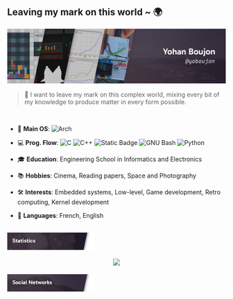## Leaving my mark on this **world** ~ 🌍
<div align="center">
	<img src="img/header.jpg">
</div>

> 🔩 I want to leave my mark on this complex world, mixing every bit of my knowledge to produce matter in every form possible.

<br>

- 🐧 **Main OS**: ![Arch](https://img.shields.io/badge/-Arch%20Linux-05122A?style=flat&logo=archlinux&logoColor=FFFFFF&color=1793D1)
- 💻 **Prog. Flow**: ![C](https://img.shields.io/badge/-C-05122A?style=flat&logo=c&logoColor=FFFFFF&color=261C2C) ![C++](https://img.shields.io/badge/-C%2B%2B-05122A?style=flat&logo=c%2B%2B&logoColor=FFFFFF&color=0174BE) ![Static Badge](https://img.shields.io/badge/-VHDL-05122A?style=flat&logo=amd&logoColor=FFFFFF&color=9A031E) ![GNU Bash](https://img.shields.io/badge/-Bash-05122A?style=flat&logo=gnubash&logoColor=FFFFFF&color=0d9276) ![Python](https://img.shields.io/badge/-Python-05122A?style=flat&logo=python&logoColor=FFFFFF&color=0174BE)

- 🎓 **Education**: Engineering School in Informatics and Electronics
- 📚 **Hobbies**: Cinema, Reading papers, Space and Photography
- 🛠️ **Interests**: Embedded systems, Low-level, Game development, Retro computing, Kernel development
- 💬 **Languages**: French, English 

<br>

<div align="left">
	<img src="img/title_stats.png" width="40%">
</div>

<br>

<!-- Most Used Languages -->
<div align="center">
  <picture>
    <source
      srcset="https://github-readme-stats.vercel.app/api/top-langs/?username=yoboujon&layout=donut&size_weight=0.5&count_weight=0.5&langs_count=5&exclude_repo=saoulbonmonsieur&theme=dark"
      media="(prefers-color-scheme: dark)"
    />
    <source
      srcset="https://github-readme-stats.vercel.app/api/top-langs/?username=yoboujon&layout=donut&size_weight=0.5&count_weight=0.5&langs_count=5&exclude_repo=saoulbonmonsieur"
      media="(prefers-color-scheme: light), (prefers-color-scheme: no-preference)"
    />
    <img src="https://github-readme-stats.vercel.app/api/top-langs/?username=yoboujon" />
  </picture>
</div>

<br>

<div align="left">
	<img src="img/title_social.png" width="40%">
</div>